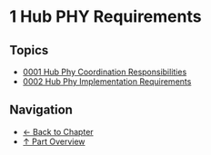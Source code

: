 # 1 Hub PHY Requirements

## Topics

- [0001 Hub Phy Coordination Responsibilities](0001-hub-phy-coordination-responsibilities.md)
- [0002 Hub Phy Implementation Requirements](0002-hub-phy-implementation-requirements.md)

## Navigation

- [← Back to Chapter](../README.md)
- [↑ Part Overview](../../README.md)
